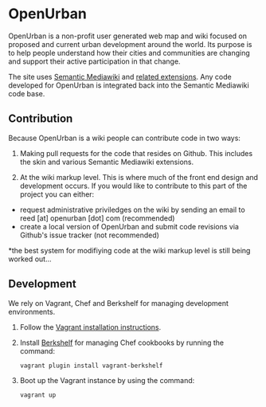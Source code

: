 # OpenUrban

OpenUrban is a non-profit user generated web map and wiki focused on proposed and current urban development around the world. Its purpose is to help people understand how their cities and communities are changing and support their active participation in that change.

The site uses <a href="http://semantic-mediawiki.org/">Semantic Mediawiki</a> and <a href="http://www.mediawiki.org/wiki/Semantic_Bundle">related extensions</a>. Any code developed for OpenUrban is integrated back into the Semantic Mediawiki code base.


## Contribution

Because OpenUrban is a wiki people can contribute code in two ways:

1) Making pull requests for the code that resides on Github. This includes the skin and various Semantic Mediawiki extensions.

2) At the wiki markup level. This is where much of the front end design and development occurs. If you would like to contribute to this part of the project you can either:
<ul>
<li>request administrative priviledges on the wiki by sending an email to reed [at] openurban [dot] com (recommended)</li>
<li>create a local version of OpenUrban and submit code revisions via Github's issue tracker (not recommended)</li>
</ul>

*the best system for modifiying code at the wiki markup level is still being worked out...


## Development

We rely on Vagrant, Chef and Berkshelf for managing development environments.

1. Follow the [Vagrant installation instructions](http://docs.vagrantup.com/v2/installation/).

2. Install [Berkshelf](http://berkshelf.com/) for managing Chef cookbooks by running the command:

    `vagrant plugin install vagrant-berkshelf`

3. Boot up the Vagrant instance by using the command:

    `vagrant up`
